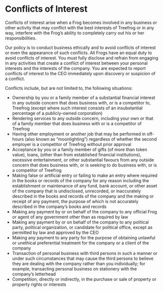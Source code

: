 # Conflicts of Interest

Conflicts of interest arise when a Frog becomes involved in any business or other activity that may conflict with the best interests of Treefrog or in any way, interfere with the Frog’s ability to completely carry out his or her responsibilities.

Our policy is to conduct business ethically and to avoid conflicts of interest or even the appearance of such conflicts. All Frogs have an equal duty to avoid conflicts of interest. You must fully disclose and refrain from engaging in any activities that create a conflict of interest between your personal interests and the interests of the company. You are expected to report conflicts of interest to the CEO immediately upon discovery or suspicion of a conflict.

Conflicts include, but are not limited to, the following situations:

- Ownership by you or a family member of a substantial financial interest in any outside concern that does business with, or is a competitor to, Treefrog (except where such interest consists of an insubstantial percentage of a publicly-owned corporation)
- Rendering services to any outside concern, including your own or that of a family member that does business with or is a competitor of Treefrog
- Having other employment or another job that may be performed in off-hours (also known as “moonlighting”) regardless of whether the second employer is a competitor of Treefrog without prior approval
- Acceptance by you or a family member of gifts (of more than token value), loans, (other than from established financial institutions), excessive entertainment, or other substantial favours from any outside concern that does business with, or is seeking to do business with, or is a competitor of Treefrog
- Making false or artificial entry or failing to make an entry where required in the books or records of the company for any reason including the establishment or maintenance of any fund, bank account, or other asset of the company that is undisclosed, unrecorded, or inaccurately described in the books and records of the company and the making or receipt of any payment, the purpose of which is not accurately described in the company’s books and records
- Making any payment by or on behalf of the company to any official Frog or agent of any government other than as required by law
- Making any payment by or on behalf of the company to any political party, political organization, or candidate for political office, except as permitted by law and approved by the CEO
- Making any payment to any party for the purpose of obtaining unlawful or unethical preferential treatment for the company or a client of the company
- Transaction of personal business with third persons in such a manner or under such circumstances that may cause the third persons to believe they are dealing with the company rather than you individually; for example, transacting personal business on stationery with the company’s letterhead
- Competition, directly or indirectly, in the purchase or sale of property or property rights or interests

